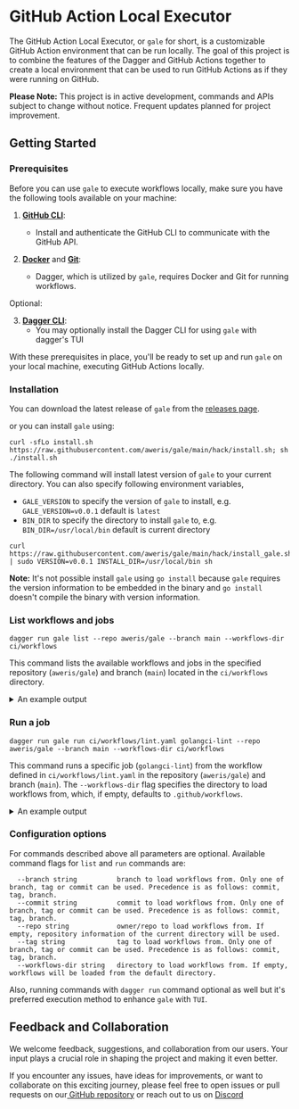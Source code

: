 # GitHub Action Local Executor

The GitHub Action Local Executor, or `gale` for short, is a customizable GitHub Action environment that can be run locally.
The goal of this project is to combine the features of the Dagger and GitHub Actions together to create a local
environment that can be used to run GitHub Actions as if they were running on GitHub.

**Please Note:** This project is in active development, commands and APIs subject to change without notice. Frequent updates planned for project improvement.

## Getting Started

### Prerequisites

Before you can use `gale` to execute workflows locally, make sure you have the following tools available on your machine:

1. **[GitHub CLI](https://docs.github.com/en/github-cli/github-cli/quickstart)**:
    - Install and authenticate the GitHub CLI to communicate with the GitHub API.

2. **[Docker](https://www.docker.com/)** and **[Git](https://git-scm.com/book/en/v2/Getting-Started-Installing-Git)**:
    - Dagger, which is utilized by `gale`, requires Docker and Git for running workflows.

Optional:

3. **[Dagger CLI](https://docs.dagger.io/cli/465058/install)**:
    - You may optionally install the Dagger CLI for using `gale` with dagger's TUI

With these prerequisites in place, you'll be ready to set up and run `gale` on your local machine, executing GitHub Actions locally.


### Installation

You can download the latest release of `gale` from the [releases page](https://github.com/aweris/gale/releases). 

or you can install `gale` using:

```bash!
curl -sfLo install.sh https://raw.githubusercontent.com/aweris/gale/main/hack/install.sh; sh ./install.sh
```

The following command will install latest version of `gale` to your current directory. You can also specify following environment variables,

- `GALE_VERSION` to specify the version of `gale` to install, e.g. `GALE_VERSION=v0.0.1` default is `latest`
- `BIN_DIR` to specify the directory to install `gale` to, e.g. `BIN_DIR=/usr/local/bin` default is current directory

```bash!
curl https://raw.githubusercontent.com/aweris/gale/main/hack/install_gale.sh | sudo VERSION=v0.0.1 INSTALL_DIR=/usr/local/bin sh
```

**Note:** It's not possible install `gale` using `go install` because `gale` requires the version information to be 
embedded in the binary and `go install` doesn't compile the binary with version information.

### List workflows and jobs

```bash!
dagger run gale list --repo aweris/gale --branch main --workflows-dir ci/workflows
```

This command lists the available workflows and jobs in the specified repository (`aweris/gale`) and branch (`main`) located in the `ci/workflows` directory.

<details>
<summary>An example output</summary>

```bash!
➜ dagger run gale list --repo aweris/gale
█ [0.81s] gale list --repo aweris/gale
┃ Workflow: .github/workflows/conventional-label.yaml
┃ Jobs:
┃  - check-for-conventional-release-labels
┃
┃ Workflow: example-gha-run-gale (path: .github/workflows/example-gha-run-gale.yaml)
┃ Jobs:
┃  - run-gale
┃
┃ Workflow: example-golangci-lint (path: .github/workflows/example-golangci-lint.yaml)
┃ Jobs:
┃  - golangci-lint
┃
┃ Workflow: .github/workflows/lint.yaml
┃ Jobs:
┃  - golangci-lint
┃
┃ Workflow: .github/workflows/release-main.yaml
┃ Jobs:
┃  - artifact-service
┃
┃ Workflow: .github/workflows/release-tag.yaml
┃ Jobs:
┃  - gale
┃  - artifact-service
┃
┃ Workflow: .github/workflows/stacked-prs.yaml
┃ Jobs:
┃  - check-for-stacked-prs
█ [0.42s] git://github.com/aweris/gale#main
┃ bfa7fcabc6e9c5a787352dead50579694ded0bfb    refs/heads/main
┻
• Engine: 9224cd98dcf2
• Duration: 808ms
```

</details>

### Run a job

```bash!
dagger run gale run ci/workflows/lint.yaml golangci-lint --repo aweris/gale --branch main --workflows-dir ci/workflows
```

This command runs a specific job (`golangci-lint`) from the workflow defined in `ci/workflows/lint.yaml` in the repository (`aweris/gale`) and branch (`main`). The `--workflows-dir` flag specifies the directory to load workflows from, which, if empty, defaults to `.github/workflows`.

<details>
<summary>An example output</summary>

```bash
➜  gale run ci/workflows/lint.yaml golangci-lint --workflows-dir ci/workflows
3: resolve image config for ghcr.io/aweris/gale/tools/ghx:main
3: > in from ghcr.io/aweris/gale/tools/ghx:main
3: resolve image config for ghcr.io/aweris/gale/tools/ghx:main DONE

5: pull ghcr.io/aweris/gale/tools/ghx:main
5: > in from ghcr.io/aweris/gale/tools/ghx:main
5: resolve ghcr.io/aweris/gale/tools/ghx:main@sha256:c5aa62ac90f1ba7196efa1d4ee262b710fedc7edf92e001b21e102328f318e6f
5: resolve ghcr.io/aweris/gale/tools/ghx:main@sha256:c5aa62ac90f1ba7196efa1d4ee262b710fedc7edf92e001b21e102328f318e6f [0.01s]
5: pull ghcr.io/aweris/gale/tools/ghx:main DONE

5: pull ghcr.io/aweris/gale/tools/ghx:main CACHED
5: > in from ghcr.io/aweris/gale/tools/ghx:main
5: pull ghcr.io/aweris/gale/tools/ghx:main CACHED

10: upload /Users/aweris/development/workspaces/github.com/aweris/gale DONE
10: > in host.directory /Users/aweris/development/workspaces/github.com/aweris/gale
10: upload /Users/aweris/development/workspaces/github.com/aweris/gale DONE

10: upload /Users/aweris/development/workspaces/github.com/aweris/gale
10: > in host.directory /Users/aweris/development/workspaces/github.com/aweris/gale
10: transferring /Users/aweris/development/workspaces/github.com/aweris/gale:
10: transferring /Users/aweris/development/workspaces/github.com/aweris/gale: 29.68MiB [0.69s]
10: upload /Users/aweris/development/workspaces/github.com/aweris/gale DONE

9: copy /Users/aweris/development/workspaces/github.com/aweris/gale CACHED
9: > in host.directory /Users/aweris/development/workspaces/github.com/aweris/gale
9: copy /Users/aweris/development/workspaces/github.com/aweris/gale CACHED

3: resolve image config for ghcr.io/aweris/gale/tools/ghx:main
3: > in from ghcr.io/aweris/gale/tools/ghx:main
3: resolve image config for ghcr.io/aweris/gale/tools/ghx:main DONE

28: resolve image config for ghcr.io/catthehacker/ubuntu:act-22.04
28: > in Runner Base Image > from ghcr.io/catthehacker/ubuntu:act-22.04
28: resolve image config for ghcr.io/catthehacker/ubuntu:act-22.04 DONE

59: mkdir / DONE
59: > in Runner Base Image
59: mkdir / DONE

62: pull ghcr.io/catthehacker/ubuntu:act-22.04
62: > in Runner Base Image > from ghcr.io/catthehacker/ubuntu:act-22.04
62: > in Runner Base Image
62: ...

59: mkdir / CACHED
59: > in Runner Base Image
59: mkdir / CACHED

58: mkfile /job_run.json
58: > in Runner Base Image
58: ...

62: pull ghcr.io/catthehacker/ubuntu:act-22.04 DONE
62: > in Runner Base Image > from ghcr.io/catthehacker/ubuntu:act-22.04
62: > in Runner Base Image
62: resolve ghcr.io/catthehacker/ubuntu:act-22.04@sha256:54d34d7d138215739f4833f0ad08c65d737b5374bf74dec064904efc13b993f1 [0.01s]
62: pull ghcr.io/catthehacker/ubuntu:act-22.04 DONE

58: mkfile /job_run.json DONE
58: > in Runner Base Image
58: mkfile /job_run.json DONE

61: copy /ghx /usr/local/bin/ghx CACHED
61: > in Runner Base Image
61: copy /ghx /usr/local/bin/ghx CACHED

60: merge (pull ghcr.io/catthehacker/ubuntu:act-22.04, copy /ghx /usr/local/bin/ghx) CACHED
60: > in Runner Base Image
60: merge (pull ghcr.io/catthehacker/ubuntu:act-22.04, copy /ghx /usr/local/bin/ghx) CACHED

57: copy / /home/runner/_temp/ghx/runs/e17a9fe5-42a4-4d0d-82cb-7787c7002b2e
57: > in Runner Base Image
57: copy / /home/runner/_temp/ghx/runs/e17a9fe5-42a4-4d0d-82cb-7787c7002b2e DONE

56: merge (merge (pull ghcr.io/catthehacker/ubuntu:act-22.04, copy /ghx /usr/local/bin/ghx), copy / /home/runner/_temp/ghx/runs/e17a9fe5-42a4-4d0d-82cb-7787c7002b2e)
56: > in Runner Base Image
56: merge (merge (pull ghcr.io/catthehacker/ubuntu:act-22.04, copy /ghx /usr/local/bin/ghx), copy / /home/runner/_temp/ghx/runs/e17a9fe5-42a4-4d0d-82cb-7787c7002b2e) DONE

56: merge (merge (pull ghcr.io/catthehacker/ubuntu:act-22.04, copy /ghx /usr/local/bin/ghx), copy / /home/runner/_temp/ghx/runs/e17a9fe5-42a4-4d0d-82cb-7787c7002b2e)
56: > in Runner Base Image
56: merging
56: merging [0.01s]
56: merge (merge (pull ghcr.io/catthehacker/ubuntu:act-22.04, copy /ghx /usr/local/bin/ghx), copy / /home/runner/_temp/ghx/runs/e17a9fe5-42a4-4d0d-82cb-7787c7002b2e) DONE

54: exec /usr/local/bin/ghx run e17a9fe5-42a4-4d0d-82cb-7787c7002b2e
54: > in Runner Base Image
54: [1.22s] golangci-lint
54: [1.36s] ┏
54: [1.36s] ┃ Set up job
54: [1.36s] ┃ ┏
54: [1.36s] ┃ ┃ Download action repository 'actions/checkout@v3'
54: [1.49s] ┃ ┃ Download action repository 'actions/setup-go@v4'
54: [1.49s] ┃ ┃ Download action repository 'golangci/golangci-lint-action@v3'
54: [1.49s] ┃ ┃ Complete job name: golangci-lint
54: [1.54s] ┃ ┗
54: [1.54s] ┃ Checkout
54: [1.54s] ┃ ┏
54: [1.54s] ┃ ┃ [add-matcher] /home/runner/_temp/ghx/actions/actions/checkout@v3/dist/problem-matcher.json
54: [1.54s] ┃ ┃ Syncing repository: aweris/gale
54: [1.54s] ┃ ┃ Getting Git version info
54: [1.54s] ┃ ┃ ┏
54: [1.54s] ┃ ┃ ┃ Working directory is '/home/runner/work/gale/gale'
54: [1.55s] ┃ ┃ ┃ [command]/usr/bin/git version
54: [1.55s] ┃ ┃ ┃ git version 2.41.0
54: [1.55s] ┃ ┃ ┗
54: [1.55s] ┃ ┃ ...
54: [1.63s] ┃ ┃ Deleting the contents of '/home/runner/work/gale/gale'
54: [1.63s] ┃ ┃ Initializing the repository
54: [1.64s] ┃ ┃ ┏
54: [1.64s] ┃ ┃ ┃ ...
54: [1.64s] ┃ ┃ ┗
54: [1.64s] ┃ ┃ Disabling automatic garbage collection
54: [1.65s] ┃ ┃ ┏
54: [1.65s] ┃ ┃ ┃ [command]/usr/bin/git config --local gc.auto 0
54: [1.65s] ┃ ┃ ┗
54: [1.65s] ┃ ┃ Setting up auth
54: [1.65s] ┃ ┃ ┏
54: [1.65s] ┃ ┃ ┃ ...
54: [1.70s] ┃ ┃ ┗
54: [1.70s] ┃ ┃ Determining the default branch
54: [2.02s] ┃ ┃ ┏
54: [2.02s] ┃ ┃ ┃ Retrieving the default branch name
54: [2.02s] ┃ ┃ ┃ Default branch 'main'
54: [2.02s] ┃ ┃ ┗
54: [2.02s] ┃ ┃ Fetching the repository
54: [2.67s] ┃ ┃ ┏
54: [2.67s] ┃ ┃ ┃ ...
54: [2.92s] ┃ ┃ ┗
54: [2.92s] ┃ ┃ Determining the checkout info
54: [2.92s] ┃ ┃ ┏
54: [2.92s] ┃ ┃ ┗
54: [2.92s] ┃ ┃ Checking out the ref
54: [2.93s] ┃ ┃ ┏
54: [2.93s] ┃ ┃ ┃ [command]/usr/bin/git checkout --progress --force -B main refs/remotes/origin/main
54: [2.93s] ┃ ┃ ┃ Switched to a new branch 'main'
54: [2.93s] ┃ ┃ ┃ branch 'main' set up to track 'origin/main'.
54: [2.94s] ┃ ┃ ┗
54: [2.94s] ┃ ┃ [command]/usr/bin/git log -1 --format='%H'
54: [2.95s] ┃ ┃ 'bfa7fcabc6e9c5a787352dead50579694ded0bfb'
54: [3.02s] ┃ ┗
54: [3.02s] ┃ Setup Go
54: [3.02s] ┃ ┏
54: [3.63s] ┃ ┃ Setup go version spec 1.20
54: [3.65s] ┃ ┃ Attempting to download 1.20...
54: [4.93s] ┃ ┃ matching 1.20...
54: [4.93s] ┃ ┃ Not found in manifest.  Falling back to download directly from Go
54: [8.31s] ┃ ┃ Install from dist
54: [8.31s] ┃ ┃ Acquiring go1.20.6 from https://storage.googleapis.com/golang/go1.20.6.linux-arm64.tar.gz
54: [9.67s] ┃ ┃ Extracting Go...
54: [9.67s] ┃ ┃ [command]/usr/bin/tar xz --warning=no-unknown-keyword --overwrite -C /home/runner/_temp/73e38a8c-8a5d-4ba8-9dd5-88df757ca10e -f /home/runner/_temp/0d047768-bc01-413f-b5ed-2034257809c9
54: [9.67s] ┃ ┃ Successfully extracted go to /home/runner/_temp/73e38a8c-8a5d-4ba8-9dd5-88df757ca10e
54: [13.2s] ┃ ┃ Adding to the cache ...
54: [13.2s] ┃ ┃ Successfully cached go to /opt/hostedtoolcache/go/1.20.6/arm64
54: [13.2s] ┃ ┃ Added go to the path
54: [13.2s] ┃ ┃ Successfully set up Go version 1.20
54: [13.2s] ┃ ┃ [warn] The runner was not able to contact the cache service. Caching will be skipped
54: [13.2s] ┃ ┃ [add-matcher] /home/runner/_temp/ghx/actions/actions/setup-go@v4/matchers.json
54: [13.2s] ┃ ┃ go version go1.20.6 linux/arm64
54: [13.2s] ┃ ┃
54: [13.2s] ┃ ┃ go env
54: [13.2s] ┃ ┃ ┏
54: [13.2s] ┃ ┃ ┃ ...
54: [13.3s] ┃ ┃ ┗
54: [13.3s] ┃ ┗
54: [13.3s] ┃ golangci-lint
54: [13.3s] ┃ ┏
54: [13.3s] ┃ ┃ prepare environment
54: [13.3s] ┃ ┃ ┏
54: [13.3s] ┃ ┃ ┃ ...
54: [14.2s] ┃ ┃ ┗
54: [22.4s] ┃ ┃ run golangci-lint
54: [22.4s] ┃ ┃ ┏
54: [22.4s] ┃ ┃ ┃ Running [/root/golangci-lint-1.53.3-linux-arm64/golangci-lint run --out-format=github-actions] in [] ...
54: [22.4s] ┃ ┃ ┃ golangci-lint found no issues
54: [22.4s] ┃ ┃ ┃ Ran golangci-lint in 8212ms
54: [22.5s] ┃ ┃ ┗
54: [22.5s] ┃ ┗
54: [22.7s] ┃ Complete job
54: [22.7s] ┃ ┏
54: [22.7s] ┃ ┃ Complete job name: golangci-lint conclusion=success
54: [22.7s] ┃ ┗
54: [22.7s] ┗
54: exec /usr/local/bin/ghx run e17a9fe5-42a4-4d0d-82cb-7787c7002b2e DONE
```

</details>

### Configuration options

For commands described above all parameters are optional. Available command flags for `list` and `run` commands are:
```
  --branch string          branch to load workflows from. Only one of branch, tag or commit can be used. Precedence is as follows: commit, tag, branch.
  --commit string          commit to load workflows from. Only one of branch, tag or commit can be used. Precedence is as follows: commit, tag, branch.
  --repo string            owner/repo to load workflows from. If empty, repository information of the current directory will be used.
  --tag string             tag to load workflows from. Only one of branch, tag or commit can be used. Precedence is as follows: commit, tag, branch.
  --workflows-dir string   directory to load workflows from. If empty, workflows will be loaded from the default directory.
```

Also, running commands with `dagger run` command optional as well but it's preferred execution method to enhance `gale` with `TUI`.

## Feedback and Collaboration

We welcome feedback, suggestions, and collaboration from our users. Your input plays a crucial role in shaping the project and making it even better.

If you encounter any issues, have ideas for improvements, or want to collaborate on this exciting journey, please  feel free to open issues or pull requests on our[ GitHub repository](https://github.com/aweris/gale) or reach out to us on [Discord](https://discord.com/channels/707636530424053791/1117139064274034809)